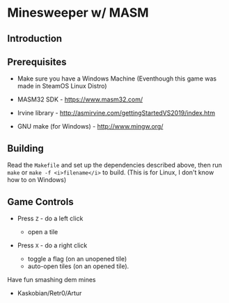 Minesweeper w/ MASM
===================
Introduction
------------

Prerequisites
-------------
* Make sure you have a Windows Machine (Eventhough this game was made in SteamOS Linux Distro)

* MASM32 SDK - https://www.masm32.com/

* Irvine library - http://asmirvine.com/gettingStartedVS2019/index.htm

* GNU make (for Windows) - http://www.mingw.org/

Building
--------

Read the `Makefile` and set up the dependencies described above, then run `make` or `make -f <i>filename</i>` to build. 
(This is for Linux, I don't know how to on Windows)

Game Controls
-------------

* Press `Z` - do a left click
  * open a tile

* Press `X` - do a right click
  * toggle a flag (on an unopened tile)
  * auto-open tiles (on an opened tile).


Have fun smashing dem mines
- Kaskobian/Retr0/Artur
